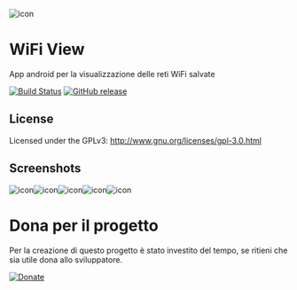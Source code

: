 <a><img src='https://s26.postimg.cc/jowfbjfxx/icon.png' border='0' alt='icon'/></a>

# WiFi View
App android per la visualizzazione delle reti WiFi salvate

[![Build Status][travis-image]][travis-url] [![GitHub release][version-image]][version-url]

## License
Licensed under the GPLv3: http://www.gnu.org/licenses/gpl-3.0.html

## Screenshots
<a><img src='https://s26.postimg.cc/n202kik55/File1.png' border='0' alt='icon'/></a><a><img src='https://s26.postimg.cc/dy1nk2ik9/File2.png' border='0' alt='icon'/></a><a><img src='https://s26.postimg.cc/vljgi9shl/File3.png' border='0' alt='icon'/></a><a><img src='https://s26.postimg.cc/3zgoxl94p/File4.png' border='0' alt='icon'/></a><a><img src='https://s26.postimg.cc/qdyddtbw9/File5.png' border='0' alt='icon'/></a>


<!-- Markdown link & img dfn's -->
[travis-image]: https://travis-ci.org/Fast0n/WifiView.svg?branch=master
[travis-url]: https://travis-ci.org/Fast0n/WifiView

[version-image]: https://img.shields.io/github/release/fast0n/WifiView.svg?style=flat-square
[version-url]: https://github.com/fast0n/WifiView/releases/latest

# Dona per il progetto
Per la creazione di questo progetto è stato investito del tempo, se ritieni che sia utile dona allo sviluppatore.


[![Donate](https://img.shields.io/badge/Dona-PayPal-009cde.svg?style=flat-square)](https://www.paypal.me/fast0n/)
